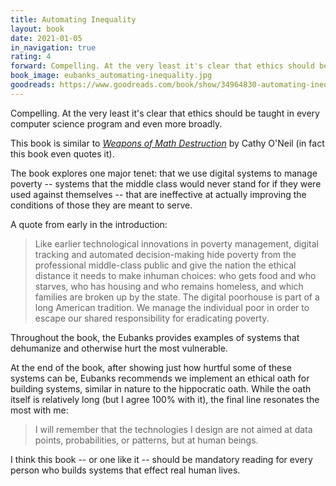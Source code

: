 ```yaml
---
title: Automating Inequality
layout: book
date: 2021-01-05
in_navigation: true
rating: 4
forward: Compelling. At the very least it's clear that ethics should be taught in every computer science program and even more broadly. 
book_image: eubanks_automating-inequality.jpg
goodreads: https://www.goodreads.com/book/show/34964830-automating-inequality
---
```


Compelling. At the very least it's clear that ethics should be taught in every computer science program and even more broadly. 

This book is similar to [_Weapons of Math Destruction_](https://www.goodreads.com/book/show/28186015-weapons-of-math-destruction) by Cathy O'Neil (in fact this book even quotes it).

The book explores one major tenet: that we use digital systems to manage poverty -- systems that the middle class would never stand for if they were used against themselves -- that are ineffective at actually improving the conditions of those they are meant to serve.

A quote from early in the introduction: 

> Like earlier technological innovations in poverty management, digital tracking and automated decision-making hide poverty from the professional middle-class public and give the nation the ethical distance it needs to make inhuman choices: who gets food and who starves, who has housing and who remains homeless, and which families are broken up by the state. The digital poorhouse is part of a long American tradition. We manage the individual poor in order to escape our shared responsibility for eradicating poverty.

Throughout the book, the Eubanks provides examples of systems that dehumanize and otherwise hurt the most vulnerable.

At the end of the book, after showing just how hurtful some of these systems can be, Eubanks recommends we implement an ethical oath for building systems, similar in nature to the hippocratic oath. While the oath itself is relatively long (but I agree 100% with it), the final line resonates the most with me:

> I will remember that the technologies I design are not aimed at data points, probabilities, or patterns, but at human beings.

I think this book -- or one like it -- should be mandatory reading for every person who builds systems that effect real human lives.